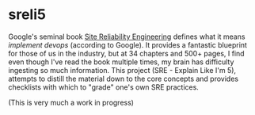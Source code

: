 # sreli5

Google's seminal book [Site Reliability Engineering](https://sre.google/sre-book/table-of-contents/) defines what it means _implement devops_ (according to Google). It provides a fantastic blueprint for those of us in the industry, but at 34 chapters and 500+ pages, I find even though I've read the book multiple times, my brain has difficulty ingesting so much information. This project (SRE - Explain Like I'm 5), attempts to distill the material down to the core concepts and provides checklists with which to "grade" one's own SRE practices.

(This is very much a work in progress)
